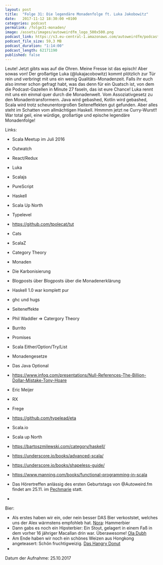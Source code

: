 ```yaml
---
layout: post
title:  "Folge 31: Die legendäre Monadenfolge ft. Luka Jakobowitz"
date:   2017-11-12 18:30:00 +0100
categories: podcast
permalink: /folge31-monaden/
image: /assets/images/autoweirdfm_logo_500x500.png
podcast_link: https://s3.eu-central-1.amazonaws.com/autoweirdfm/podcasts/folge-31-monaden.mp3
podcast_file_size: 59,3 MB
podcast_duration: "1:14:00"
podcast_length: 62171190
published: false
---
```

Leute! Jetzt gibts was auf die Ohren. Meine Fresse ist das episch! Aber sowas von!
Der großartige Luka (@lukajacobowitz) kommt plötzlich zur Tür rein und verbringt mit uns ein wenig Qualitäts-Monadenzeit. Falls ihr euch also immer schon gefragt habt, was das denn für ein Quatsch ist, von dem die Podcast-Gazellen in Minute 27 faseln, das ist eure Chance!
Luka rennt mit uns ein einmal quer durch die Monadenwelt. Vom Assoziativgesetz zu den Monadentransformern. Java wird gebashed, Kotlin wird gebashed, Scala wird trotz scheunentorgroßen Seiteneffekten gut gefunden. Aber alles steht im Schatten vom allmächtigen Haskell.
Hmmmm jetzt ne Curry-Wurst!!
War total geil, eine würdige, großartige und epische legendäre Monadenfolge!

Links:

- Scala Meetup im Juli 2016
- Outwatch
- React/Redux
- Luka
- Scalajs
- PureScript
- Haskell
- Scala Up North
- Typelevel
- https://github.com/tpolecat/tut
- Cats
- ScalaZ
- Category Theory
- Monaden
- Die Karbonisierung
- Blogposts über Blogposts über die Monadenerklärung
- Haskell 1.0 war komplett pur
- ghc und hugs
- Seiteneffekte
- Phil Waddler => Catergory Theory
- Burrito
- Promises
- Scala Either/Option/Try/List
- Monadengesetze
- Das Java Optional
- https://www.infoq.com/presentations/Null-References-The-Billion-Dollar-Mistake-Tony-Hoare
- Eric Meijer
- RX
- Frege
- https://github.com/typelead/eta
- Scala.io
- Scala up North
- https://bartoszmilewski.com/category/haskell/
- https://underscore.io/books/advanced-scala/
- https://underscore.io/books/shapeless-guide/
- https://www.manning.com/books/functional-programming-in-scala

- Das Hörertreffen anlässig des ersten Geburtstags von @Autoweird.fm findet am 25.11. im [Pechmarie](https://www.yelp.com/biz/pechmarie-düsseldorf-2) statt.
- 

Bier:

- Als erstes haben wir ein, oder nein besser DAS Bier verkoststet, welches uns der Alex wärmstens empfohleb hat. [Nora](https://untappd.com/b/birra-baladin-nora/1372): Hammerbier 
- Dann gabs es noch ein Hipsterbier: Ein Stout, gelagert in einem Faß in dem vorher 16 jähriger Macallan drin war. Überawesome! [Ola Dubh](https://untappd.com/b/harviestoun-brewery-ola-dubh-16-year-special-reserve/13660)
- Am Ende haben wir noch ein schönes Weizen aus Hongkong angeteasert: Schön fruchtigweizig. [Das Hangry Donut](https://untappd.com/b/heroes-beer-co-hangry-donut-hopiscus-wheat/1999131)
- 

Datum der Aufnahme: 25.10.2017
